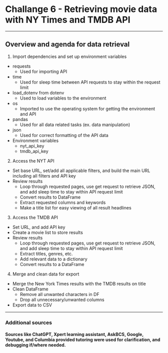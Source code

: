 # Challange 6 - Retrieving movie data with NY Times and TMDB API
-----

## Overview and agenda for data retrieval
1. Import dependencies and set up environment variables
  - requests
      - Used for importing API
  - time
      - Used for sleep time between API requests to stay within the request limit
  - load_dotenv from dotenv
      - Used to load variables to the environment
  - os
      - Imported to use the operating system for getting the environment and API
  - pandas
    - Used for all data related tasks (ex. data manipulation)
  - json
      - Used for correct formatting of the API data
  - Environment variables
    - nyt_api_key
    - tmdb_api_key

2. Access the NYT API
- Set base URL, set/add all applicable filters, and build the main URL including all filters and API key
- Review results
  - Loop through requested pages, use get request to retrieve JSON, and add sleep time to stay within API request limit
  - Convert results to DataFrame
  - Extract requested columns and keywords
  - Make a title list for easy viewing of all result headlines
3. Access the TMDB API
- Set URL, and add API key
- Create a movie list to store results
- Review results
  - Loop through requested pages, use get request to retrieve JSON, and add sleep time to stay within API request limit
  - Extract titles, genres, etc.
  - Add relevant data to a dictionary
  - Convert results to a DataFrame
4. Merge and clean data for export
- Merge the New York Times results with the TMDB results on title
- Clean DataFrame
  - Remove all unwanted characters in DF
  - Drop all unnecessary/unwanted columns
- Export data to CSV
-----
### Additional sources
#### Sources like ChatGPT, Xpert learning assistant, AskBCS, Google, Youtube, and Columbia provided tutoring were used for clarification, and debugging if/where needed.
